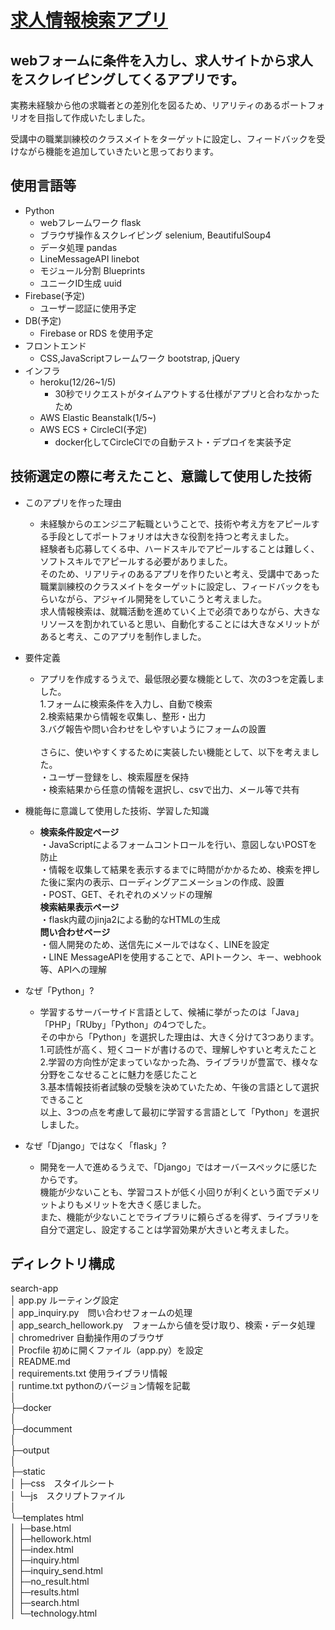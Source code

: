 # [求人情報検索アプリ](http://takuyaee.cc/)
## webフォームに条件を入力し、求人サイトから求人をスクレイピングしてくるアプリです。

実務未経験から他の求職者との差別化を図るため、リアリティのあるポートフォリオを目指して作成いたしました。

受講中の職業訓練校のクラスメイトをターゲットに設定し、フィードバックを受けながら機能を追加していきたいと思っております。






## 使用言語等
- Python
    - webフレームワーク             flask
    - ブラウザ操作＆スクレイピング   selenium, BeautifulSoup4
    - データ処理                    pandas
    - LineMessageAPI               linebot
    - モジュール分割                Blueprints
    - ユニークID生成                uuid
- Firebase(予定)
    - ユーザー認証に使用予定
- DB(予定)
    - Firebase or RDS を使用予定
- フロントエンド
    - CSS,JavaScriptフレームワーク  bootstrap, jQuery
- インフラ
    - heroku(12/26~1/5)
        - 30秒でリクエストがタイムアウトする仕様がアプリと合わなかったため
    - AWS Elastic Beanstalk(1/5~)
    - AWS ECS + CircleCI(予定)
        - docker化してCircleCIでの自動テスト・デプロイを実装予定

## 技術選定の際に考えたこと、意識して使用した技術
- このアプリを作った理由
    - 未経験からのエンジニア転職ということで、技術や考え方をアピールする手段としてポートフォリオは大きな役割を持つと考えました。<br>
    経験者も応募してくる中、ハードスキルでアピールすることは難しく、ソフトスキルでアピールする必要がありました。<br>
    そのため、リアリティのあるアプリを作りたいと考え、受講中であった職業訓練校のクラスメイトをターゲットに設定し、フィードバックをもらいながら、アジャイル開発をしていこうと考えました。<br>
    求人情報検索は、就職活動を進めていく上で必須でありながら、大きなリソースを割かれていると思い、自動化することには大きなメリットがあると考え、このアプリを制作しました。

- 要件定義
    -  アプリを作成するうえで、最低限必要な機能として、次の3つを定義しました。<br>
    1.フォームに検索条件を入力し、自動で検索<br>
    2.検索結果から情報を収集し、整形・出力<br>
    3.バグ報告や問い合わせをしやすいようにフォームの設置<br><br>
    さらに、使いやすくするために実装したい機能として、以下を考えました。<br>
    ・ユーザー登録をし、検索履歴を保持<br>
    ・検索結果から任意の情報を選択し、csvで出力、メール等で共有
  
- 機能毎に意識して使用した技術、学習した知識
    -   <strong>検索条件設定ページ</strong><br>
        ・JavaScriptによるフォームコントロールを行い、意図しないPOSTを防止<br>
        ・情報を収集して結果を表示するまでに時間がかかるため、検索を押した後に案内の表示、ローディングアニメーションの作成、設置<br>
        ・POST、GET、それぞれのメソッドの理解<br>
        <strong>検索結果表示ページ</strong><br>
        ・flask内蔵のjinja2による動的なHTMLの生成<br>
        <strong>問い合わせページ</strong><br>
        ・個人開発のため、送信先にメールではなく、LINEを設定<br>
        ・LINE MessageAPIを使用することで、APIトークン、キー、webhook等、APIへの理解

- なぜ「Python」?
    -   学習するサーバーサイド言語として、候補に挙がったのは「Java」「PHP」「RUby」「Python」の4つでした。<br>
    その中から「Python」を選択した理由は、大きく分けて3つあります。<br>
    1.可読性が高く、短くコードが書けるので、理解しやすいと考えたこと<br>
    2.学習の方向性が定まっていなかった為、ライブラリが豊富で、様々な分野をこなせることに魅力を感じたこと<br>
    3.基本情報技術者試験の受験を決めていたため、午後の言語として選択できること<br>
    以上、3つの点を考慮して最初に学習する言語として「Python」を選択しました。

- なぜ「Django」ではなく「flask」?
    -  開発を一人で進めるうえで、「Django」ではオーバースペックに感じたからです。<br>
    機能が少ないことも、学習コストが低く小回りが利くという面でデメリットよりもメリットを大きく感じました。<br>
    また、機能が少ないことでライブラリに頼らざるを得ず、ライブラリを自分で選定し、設定することは学習効果が大きいと考えました。

## ディレクトリ構成  
search-app  
│  app.py ルーティング設定  
│  app_inquiry.py　問い合わせフォームの処理  
│  app_search_hellowork.py　フォームから値を受け取り、検索・データ処理  
│  chromedriver  自動操作用のブラウザ  
│  Procfile  初めに開くファイル（app.py）を設定  
│  README.md  
│  requirements.txt 使用ライブラリ情報  
│  runtime.txt pythonのバージョン情報を記載  
│  
├─docker  
│  
├─documment  
│  
├─output  
│  
├─static  
│  ├─css　スタイルシート  
│  └─js　スクリプトファイル  
│  
└─templates html  
│  ├─base.html  
│  ├─hellowork.html  
│  ├─index.html  
│  ├─inquiry.html  
│  ├─inquiry_send.html  
│  ├─no_result.html  
│  ├─results.html  
│  ├─search.html  
│  └─technology.html  

